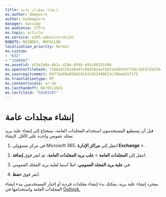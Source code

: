 ```yaml
---
title: إنشاء مجلدات عامة
ms.author: dmaguire
author: msdmaguire
manager: dansimp
ms.audience: ITPro
ms.topic: article
ms.service: o365-administration
ROBOTS: NOINDEX, NOFOLLOW
localization_priority: Normal
ms.custom:
- "632"
- "3500007"
ms.assetid: a53e3a0a-db1c-410e-8340-e93c06155f60
ms.openlocfilehash: f380ad158108e07c08d50daafd415a5847df730c1bf4715d70aab7c30860f4d6
ms.sourcegitcommit: b5f7da89a650d2915dc652449623c78be6247175
ms.translationtype: MT
ms.contentlocale: ar-SA
ms.lasthandoff: 08/05/2021
ms.locfileid: "54103287"
---
```

# <a name="creating-public-folders"></a>إنشاء مجلدات عامة

قبل أن يستطيع المستخدمون استخدام المجلدات العامة، ستحتاج إلى إنشاء علبة بريد مجلد عمومي واحدة على الأقل. لإنشاء:
  
1. في مركز مسؤولي Microsoft 365، انتقل إلى **مراكز الإدارة Exchange** \> .

2. انتقل إلى **المجلدات العامة** \> **علب بريد المجلدات العامة**، ثم انقر فوق **إضافة**.

3. في **علبة بريد المجلد العمومي**، املأ اسما لعلبة بريد المجلد العمومي.

4. انقر فوق **حفظ**.

بمجرد إنشاء علبة بريد، يمكنك بدء إنشاء مجلدات فردية أو إخبار المستخدمين ببدء إنشاء المجلدات العامة واستخدامها في [Outlook.](https://support.office.com/article/Create-and-share-a-public-folder-in-Outlook-a2835011-d524-4a5c-a207-05c159bb2a97)
  